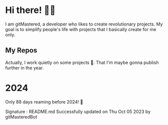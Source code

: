 
# Hi there! 🙋‍♂️
I am gitMastered, a developer who likes to create revolutionary projects.
My goal is to simplify people's life with projects that I basically create for me only.

## My Repos
Actually, I work quietly on some projects 👀. That I'm maybe gonna publish further in the year.

# 2024
Only 88 days reaming before 2024! 🙌

Signature : README.md Successfully updated on Thu Oct 05 2023 by gitMasteredBot

